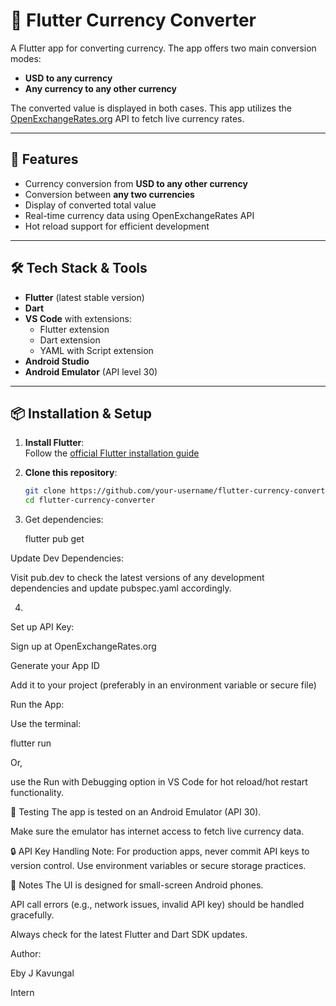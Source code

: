 # 💱 Flutter Currency Converter

A  Flutter app for converting currency. The app offers two main conversion modes:
- **USD to any currency**
- **Any currency to any other currency**

The converted value is displayed in both cases. This app utilizes the [OpenExchangeRates.org](https://openexchangerates.org/) API to fetch live currency rates.

---

## 🚀 Features

- Currency conversion from **USD to any other currency**
- Conversion between **any two currencies**
- Display of converted total value
- Real-time currency data using OpenExchangeRates API
- Hot reload support for efficient development

---

## 🛠️ Tech Stack & Tools

- **Flutter** (latest stable version)
- **Dart**
- **VS Code** with extensions:
  - Flutter extension
  - Dart extension
  - YAML with Script extension
- **Android Studio**
- **Android Emulator** (API level 30)

---

## 📦 Installation & Setup

1. **Install Flutter**:  
   Follow the [official Flutter installation guide](https://docs.flutter.dev/get-started/install)

2. **Clone this repository**:
   ```bash
   git clone https://github.com/your-username/flutter-currency-converter.git
   cd flutter-currency-converter
3. Get dependencies:
   
   flutter pub get

Update Dev Dependencies:

Visit pub.dev to check the latest versions of any development dependencies and update pubspec.yaml accordingly.

4.  

Set up API Key:

Sign up at OpenExchangeRates.org

Generate your App ID

Add it to your project (preferably in an environment variable or secure file)

Run the App:

Use the terminal:

flutter run

Or, 

use the Run with Debugging option in VS Code for hot reload/hot restart functionality.

🧪 Testing
The app is tested on an Android Emulator (API 30).

Make sure the emulator has internet access to fetch live currency data.

🔒 API Key Handling
Note: For production apps, never commit API keys to version control. Use environment variables or secure storage practices.

📌 Notes
The UI is designed for small-screen Android phones.

API call errors (e.g., network issues, invalid API key) should be handled gracefully.

Always check for the latest Flutter and Dart SDK updates.

Author:

Eby J Kavungal

Intern
